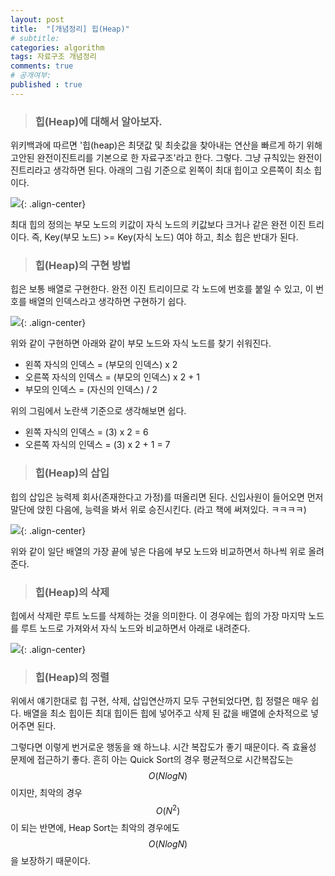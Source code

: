 ```yaml
---
layout: post
title:  "[개념정리] 힙(Heap)"
# subtitle: 
categories: algorithm
tags: 자료구조 개념정리
comments: true
# 공개여부:
published : true
---
```


> ### 힙(Heap)에 대해서 알아보자.

위키백과에 따르면 '힙(heap)은 최댓값 및 최솟값을 찾아내는 연산을 빠르게 하기 위해 고안된 완전이진트리를 기본으로 한 자료구조'라고 한다. 그렇다. 그냥 규칙있는 완전이진트리라고 생각하면 된다. 아래의 그림 기준으로 왼쪽이 최대 힙이고 오른쪽이 최소 힙이다.

![](/assets/img/20200524/1.jpg){: .align-center}  

최대 힙의 정의는 부모 노드의 키값이 자식 노드의 키값보다 크거나 같은 완전 이진 트리이다.  즉, Key(부모 노드) >= Key(자식 노드) 여야 하고, 최소 힙은 반대가 된다. 

> ### 힙(Heap)의 구현 방법

힙은 보통 배열로 구현한다. 완전 이진 트리이므로 각 노드에 번호를 붙일 수 있고, 
이 번호를 배열의 인덱스라고 생각하면 구현하기 쉽다.

![](/assets/img/20200524/2.jpg){: .align-center}

위와 같이 구현하면 아래와 같이 부모 노드와 자식 노드를 찾기 쉬워진다.  
- 왼쪽 자식의 인덱스 = (부모의 인덱스) x 2
- 오른쪽 자식의 인덱스 = (부모의 인덱스) x 2 + 1
- 부모의 인덱스 = (자신의 인덱스) / 2  

위의 그림에서 노란색 기준으로 생각해보면 쉽다.

- 왼쪽 자식의 인덱스 = (3) x 2 = 6
- 오른쪽 자식의 인덱스 = (3) x 2 + 1 = 7

> ### 힙(Heap)의 삽입

힙의 삽입은 능력제 회사(존재한다고 가정)를 떠올리면 된다. 신입사원이 들어오면 먼저 말단에 앉힌 다음에, 능력을 봐서 위로 승진시킨다. (라고 책에 써져있다. ㅋㅋㅋㅋ)

![](/assets/img/20200524/3.jpg){: .align-center}  

위와 같이 일단 배열의 가장 끝에 넣은 다음에 부모 노드와 비교하면서 하나씩 위로 올려준다.

> ### 힙(Heap)의 삭제

힙에서 삭제란 루트 노드를 삭제하는 것을 의미한다. 이 경우에는 힙의 가장 마지막 노드를 루트 노드로 가져와서 자식 노드와 비교하면서 아래로 내려준다.

![](/assets/img/20200524/4.jpg){: .align-center}  

> ### 힙(Heap)의 정렬

위에서 얘기한대로 힙 구현, 삭제, 삽입연산까지 모두 구현되었다면, 힙 정렬은 매우 쉽다. 배열을 최소 힙이든 최대 힙이든 힙에 넣어주고 삭제 된 값을 배열에 순차적으로 넣어주면 된다.

그렇다면 이렇게 번거로운 행동을 왜 하느냐. 시간 복잡도가 좋기 때문이다. 즉 효율성 문제에 접근하기 좋다. 흔히 아는 Quick Sort의 경우 평균적으로 시간복잡도는 $$O(NlogN)$$이지만, 최악의 경우 $$O(N^2)$$이 되는 반면에, Heap Sort는 최악의 경우에도 $$O(NlogN)$$을 보장하기 때문이다.

